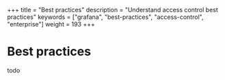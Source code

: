+++
title = "Best practices"
description = "Understand access control best practices"
keywords = ["grafana", "best-practices", "access-control", "enterprise"]
weight = 193
+++

# Best practices

todo
